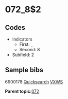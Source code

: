# 072\_8$2

## Codes

-   Indicators
    -   First: \_
    -   Second: 8
-   Subfield: 2

## Sample bibs

6900178 [Quicksearch](https://search.library.yale.edu/catalog/6900178) [VXWS](http://prodorbis.library.yale.edu:7014/vxws/GetHoldingsService?bibId=6900178)

**Parent topic:**[072](../../tags/072/072.md)

